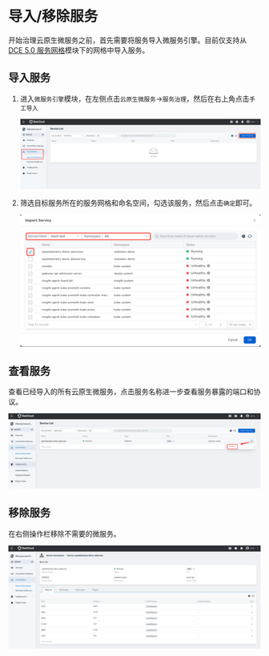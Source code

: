 # 导入/移除服务

开始治理云原生微服务之前，首先需要将服务导入微服务引擎。目前仅支持从 [DCE 5.0 服务网格](../../mspider/intro/what.md)模块下的网格中导入服务。

## 导入服务

1. 进入`微服务引擎`模块，在左侧点击`云原生微服务`->`服务治理`，然后在右上角点击`手工导入`

    ![](../images/cloudms-import01.png)

2. 筛选目标服务所在的服务网格和命名空间，勾选该服务，然后点击`确定`即可。

    ![](../images/cloudms-import02.png)

## 查看服务

查看已经导入的所有云原生微服务，点击服务名称进一步查看服务暴露的端口和协议。

![](../images/cloudms-import04.png)

## 移除服务

在右侧操作栏移除不需要的微服务。

![](../images/cloudms-import03.png)
